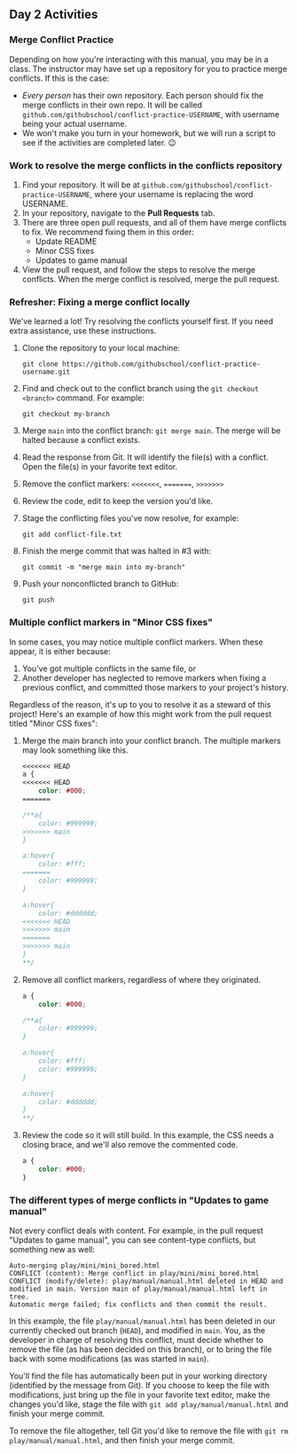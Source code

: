 ## Day 2 Activities

### Merge Conflict Practice

Depending on how you're interacting with this manual, you may be in a class. The instructor may have set up a repository for you to practice merge conflicts. If this is the case:

- _Every person_ has their own repository. Each person should fix the merge conflicts in their own repo. It will be called `github.com/githubschool/conflict-practice-USERNAME`, with username being your actual username.
- We won't make you turn in your homework, but we will run a script to see if the activities are completed later. :wink:

### Work to resolve the merge conflicts in the conflicts repository

1. Find your repository. It will be at `github.com/githubschool/conflict-practice-USERNAME`, where your username is replacing the word USERNAME.
1. In your repository, navigate to the **Pull Requests** tab.
1. There are three open pull requests, and all of them have merge conflicts to fix. We recommend fixing them in this order:
    - Update README
    - Minor CSS fixes
    - Updates to game manual
1. View the pull request, and follow the steps to resolve the merge conflicts. When the merge conflict is resolved, merge the pull request.

### Refresher: Fixing a merge conflict locally

We've learned a lot! Try resolving the conflicts yourself first. If you need extra assistance, use these instructions.

1. Clone the repository to your local machine:

    `git clone https://github.com/githubschool/conflict-practice-username.git`

1. Find and check out to the conflict branch using the `git checkout <branch>` command. For example:

    `git checkout my-branch`

1. Merge `main` into the conflict branch: `git merge main`. The merge will be halted because a conflict exists.
1. Read the response from Git. It will identify the file(s) with a conflict. Open the file(s) in your favorite text editor.
1. Remove the conflict markers: `<<<<<<<`, `=======`, `>>>>>>>`
1. Review the code, edit to keep the version you'd like.
1. Stage the conflicting files you've now resolve, for example:

    `git add conflict-file.txt`

1. Finish the merge commit that was halted in #3 with:

    `git commit -m "merge main into my-branch"`

1. Push your nonconflicted branch to GitHub:

    `git push`

### Multiple conflict markers in "Minor CSS fixes"

In some cases, you may notice multiple conflict markers. When these appear, it is either because:

1. You've got multiple conflicts in the same file, or
1. Another developer has neglected to remove markers when fixing a previous conflict, and committed those markers to your project's history.

Regardless of the reason, it's up to you to resolve it as a steward of this project! Here's an example of how this might work from the pull request titled "Minor CSS fixes":

1. Merge the main branch into your conflict branch. The multiple markers may look something like this.

    ```css
    <<<<<<< HEAD
    a {
    <<<<<<< HEAD
        color: #000;
    =======

    /**a{
        color: #999999;
    >>>>>>> main
    }

    a:hover{
        color: #fff;
    =======
        color: #999999;
    }

    a:hover{
        color: #dddddd;
    <<<<<<< HEAD
    >>>>>>> main
    =======
    >>>>>>> main
    }
    **/
    ```

1. Remove all conflict markers, regardless of where they originated.

    ```css
    a {
        color: #000;

    /**a{
        color: #999999;
    }

    a:hover{
        color: #fff;
        color: #999999;
    }

    a:hover{
        color: #dddddd;
    }
    **/
    ```

1. Review the code so it will still build. In this example, the CSS needs a closing brace, and we'll also remove the commented code.

    ```css
    a {
        color: #000;
    }
    ```

### The different types of merge conflicts in "Updates to game manual"

Not every conflict deals with content. For example, in the pull request "Updates to game manual", you can see content-type conflicts, but something new as well:

```shell
Auto-merging play/mini/mini_bored.html
CONFLICT (content): Merge conflict in play/mini/mini_bored.html
CONFLICT (modify/delete): play/manual/manual.html deleted in HEAD and modified in main. Version main of play/manual/manual.html left in tree.
Automatic merge failed; fix conflicts and then commit the result.
```

In this example, the file `play/manual/manual.html` has been deleted in our currently checked out branch (`HEAD`), and modified in `main`. You, as the developer in charge of resolving this conflict, must decide whether to remove the file (as has been decided on this branch), or to bring the file back with some modifications (as was started in `main`).

You'll find the file has automatically been put in your working directory (identified by the message from Git). If you choose to keep the file with modifications, just bring up the file in your favorite text editor, make the changes you'd like, stage the file with `git add play/manual/manual.html` and finish your merge commit.

To remove the file altogether, tell Git you'd like to remove the file with `git rm play/manual/manual.html`, and then finish your merge commit.

